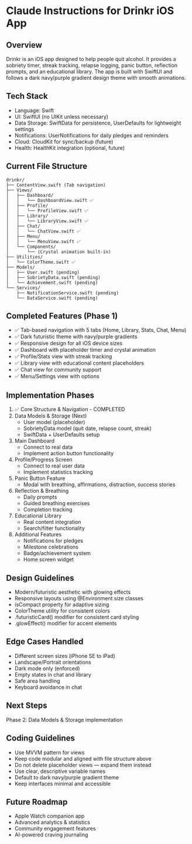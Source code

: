 # Claude Instructions for Drinkr iOS App

## Overview
Drinkr is an iOS app designed to help people quit alcohol. It provides a sobriety timer, streak tracking, relapse logging, panic button, reflection prompts, and an educational library. The app is built with SwiftUI and follows a dark navy/purple gradient design theme with smooth animations.

## Tech Stack
- Language: Swift
- UI: SwiftUI (no UIKit unless necessary)
- Data Storage: SwiftData for persistence, UserDefaults for lightweight settings
- Notifications: UserNotifications for daily pledges and reminders
- Cloud: CloudKit for sync/backup (future)
- Health: HealthKit integration (optional, future)

## Current File Structure
```
drinkr/
├── ContentView.swift (Tab navigation)
├── Views/
│   ├── Dashboard/
│   │   └── DashboardView.swift ✅
│   ├── Profile/
│   │   └── ProfileView.swift ✅
│   ├── Library/
│   │   └── LibraryView.swift ✅
│   ├── Chat/
│   │   └── ChatView.swift ✅
│   ├── Menu/
│   │   └── MenuView.swift ✅
│   └── Components/
│       └── (Crystal animation built-in)
├── Utilities/
│   └── ColorTheme.swift ✅
├── Models/
│   ├── User.swift (pending)
│   ├── SobrietyData.swift (pending)
│   └── Achievement.swift (pending)
└── Services/
    ├── NotificationService.swift (pending)
    └── DataService.swift (pending)
```

## Completed Features (Phase 1)
- ✅ Tab-based navigation with 5 tabs (Home, Library, Stats, Chat, Menu)
- ✅ Dark futuristic theme with navy/purple gradients
- ✅ Responsive design for all iOS device sizes
- ✅ Dashboard with placeholder timer and crystal animation
- ✅ Profile/Stats view with streak tracking
- ✅ Library view with educational content placeholders
- ✅ Chat view for community support
- ✅ Menu/Settings view with options

## Implementation Phases
1. ✅ Core Structure & Navigation - COMPLETED
2. Data Models & Storage (Next)
   - User model (placeholder)
   - SobrietyData model (quit date, relapse count, streak)
   - SwiftData + UserDefaults setup
3. Main Dashboard
   - Connect to real data
   - Implement action button functionality
4. Profile/Progress Screen
   - Connect to real user data
   - Implement statistics tracking
5. Panic Button Feature
   - Modal with breathing, affirmations, distraction, success stories
6. Reflection & Breathing
   - Daily prompts
   - Guided breathing exercises
   - Completion tracking
7. Educational Library
   - Real content integration
   - Search/filter functionality
8. Additional Features
   - Notifications for pledges
   - Milestone celebrations
   - Badge/achievement system
   - Home screen widget

## Design Guidelines
- Modern/futuristic aesthetic with glowing effects
- Responsive layouts using @Environment size classes
- isCompact property for adaptive sizing
- ColorTheme utility for consistent colors
- .futuristicCard() modifier for consistent card styling
- .glowEffect() modifier for accent elements

## Edge Cases Handled
- Different screen sizes (iPhone SE to iPad)
- Landscape/Portrait orientations
- Dark mode only (enforced)
- Empty states in chat and library
- Safe area handling
- Keyboard avoidance in chat

## Next Steps
Phase 2: Data Models & Storage implementation

## Coding Guidelines
- Use MVVM pattern for views
- Keep code modular and aligned with file structure above
- Do not delete placeholder views — expand them instead
- Use clear, descriptive variable names
- Default to dark navy/purple gradient theme
- Keep interfaces minimal and accessible

## Future Roadmap
- Apple Watch companion app
- Advanced analytics & statistics
- Community engagement features
- AI-powered craving journaling